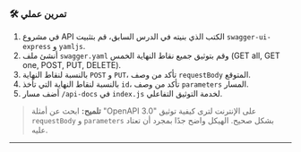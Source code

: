 ### 🛠️ تمرين عملي
1.  في مشروع API الكتب الذي بنيته في الدرس السابق، قم بتثبيت `swagger-ui-express` و `yamljs`.
2.  أنشئ ملف `swagger.yaml` وقم بتوثيق جميع نقاط النهاية الخمس (GET all, GET one, POST, PUT, DELETE).
3.  بالنسبة لنقاط النهاية `POST` و `PUT`، تأكد من وصف `requestBody` المتوقع.
4.  بالنسبة لنقاط النهاية التي تأخذ `id`، تأكد من وصف `parameters` المسار.
5.  أضف مسار `/api-docs` في `index.js` لخدمة التوثيق التفاعلي.

> **تلميح:** ابحث عن أمثلة "OpenAPI 3.0" على الإنترنت لترى كيفية توثيق `requestBody` و `parameters` بشكل صحيح. الهيكل واضح جدًا بمجرد أن تعتاد عليه.

---